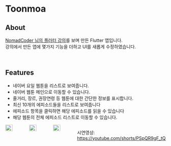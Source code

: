 # Toonmoa

## About
<p><a href="https://nomadcoders.co/flutter-for-beginners/">NomadCoder 님의 플러터 강의</a>를 보며 만든 Flutter 앱입니다.
<br>강의에서 만든 앱에 몇가지 기능을 더하고 UI를 새롭게 수정하였습니다.</p>
<br>

## Features
<ul>
  <li>네이버 요일 웹툰을 리스트로 보여줍니다.</li>
  <li>네이버 웹툰 메인으로 이동할 수 있습니다.</li>
  <li>줄거리, 장르, 권장연령 등 웹툰에 대한 간단한 정보를 표시합니다.</li>
  <li>최신 10개의 에피소드들을 리스트로 보여줍니다</li>
  <li>에피소드 항목을 클릭하면 해당 에피소드를 읽을 수 있습니다</li>
  <li>해당 웹툰의 전체 에피소드 리스트로 이동할 수 있습니다.</li>
</ul>

<div style="display:flex; justify-contents:space-between;">
  <img src="https://user-images.githubusercontent.com/107801496/211124140-a628a55d-431a-4522-ae16-e7711ca616c5.PNG" width="30%"></img>
  <img src="https://user-images.githubusercontent.com/107801496/211124179-c75fe20d-6bf0-45d6-8159-e5ffe6d4aee3.PNG" width="30%"></img>
  <img src="https://user-images.githubusercontent.com/107801496/211124182-d1f98df0-f028-4efc-a339-06cde6fcc98d.PNG" width="30%"></img>
<div>

시연영상: https://youtube.com/shorts/PSpQR9gF_tQ
